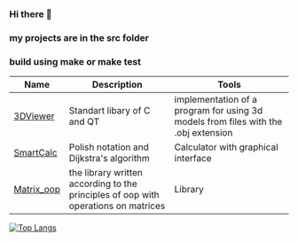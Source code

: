 ### Hi there 👋




### my projects are in the src folder 
### build using make or make test

| Name | Description | Tools |
| --- | --- | --- |
| [3DViewer](https://github.com/chelnik/3DViewer)| 	Standart libary of C and QT | implementation of a program for using 3d models from files with the .obj extension
| [SmartCalc](https://github.com/chelnik/smartCalc) | Polish notation and Dijkstra's algorithm | Сalculator with graphical interface
| [Matrix_oop](https://github.com/chelnik/matrix_oop) | the library written according to the principles of oop with operations on matrices | Library 

<!-- | [NetPractice](https://github.com/ifanzilka/NetPractice) | Configuring Routers | -->


[![Top Langs](https://github-readme-stats.vercel.app/api/top-langs/?username=chelnik)](https://github.com/anuraghazra/github-readme-stats)
